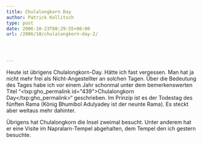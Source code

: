 ```yaml
---
title: Chulalongkorn Day
author: Patrick Kollitsch
type: post
date: 2006-10-23T08:29:55+00:00
url: /2006/10/chulalongkorn-day-2/




---
```

Heute ist &uuml;brigens Chulalongkorn-Day. H&auml;tte ich fast vergessen. Man hat ja nicht mehr frei als Nicht-Angestellter an solchen Tagen. &Uuml;ber die Bedeutung des Tages habe ich vor einem Jahr schonmal unter dem bemerkenswerten Titel &#8220;<txp:gho_permalink id="439">Chulalongkorn Day</txp:gho_permalink>&#8220; geschrieben. Im Prinzip ist es der Todestag des f&uuml;nften Rama (K&ouml;nig Bhumibol Adulyadey ist der neunte Rama). Es steckt aber weitaus mehr dahinter. 

&Uuml;brigens hat Chulalongkorn die Insel zweimal besucht. Unter anderem hat er eine Visite im Napralarn-Tempel abgehalten, dem Tempel den ich gestern besuchte.